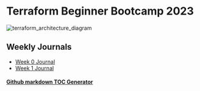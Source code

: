 # Terraform Beginner Bootcamp 2023

![terraform_architecture_diagram](https://github.com/PinnerSinner/terraform-beginner-bootcamp-2023/assets/108472081/3cf0e4b5-b116-4ceb-9e2b-b8d6411defa7)

## Weekly Journals
- [Week 0 Journal](journal/week0.md)
- [Week 1 Journal](journal/week1.md)
  
#### [Github markdown TOC Generator](https://ecotrust-canada.github.io/markdown-toc/)